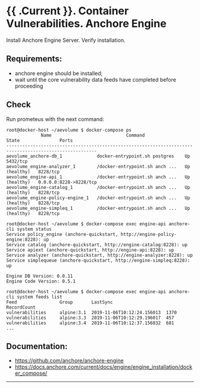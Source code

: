 # {{ .Current }}. Container Vulnerabilities. Anchore Engine

Install Anchore Engine Server. Verify installation.  

## Requirements:
- anchore engine should be installed;
- wait until the core vulnerability data feeds have completed before proceeding 


## Check
Run prometeus with the next command:
```
root@docker-host ~/aevolume $ docker-compose ps
             Name                            Command                  State               Ports         
--------------------------------------------------------------------------------------------------------
aevolume_anchore-db_1             docker-entrypoint.sh postgres    Up             5432/tcp              
aevolume_engine-analyzer_1        /docker-entrypoint.sh anch ...   Up (healthy)   8228/tcp              
aevolume_engine-api_1             /docker-entrypoint.sh anch ...   Up (healthy)   0.0.0.0:8228->8228/tcp
aevolume_engine-catalog_1         /docker-entrypoint.sh anch ...   Up (healthy)   8228/tcp              
aevolume_engine-policy-engine_1   /docker-entrypoint.sh anch ...   Up (healthy)   8228/tcp              
aevolume_engine-simpleq_1         /docker-entrypoint.sh anch ...   Up (healthy)   8228/tcp 

```

```
root@docker-host ~/aevolume $ docker-compose exec engine-api anchore-cli system status
Service policy_engine (anchore-quickstart, http://engine-policy-engine:8228): up
Service catalog (anchore-quickstart, http://engine-catalog:8228): up
Service apiext (anchore-quickstart, http://engine-api:8228): up
Service analyzer (anchore-quickstart, http://engine-analyzer:8228): up
Service simplequeue (anchore-quickstart, http://engine-simpleq:8228): up

Engine DB Version: 0.0.11
Engine Code Version: 0.5.1

```

```
root@docker-host ~/aevolume $ docker-compose exec engine-api anchore-cli system feeds list
Feed				Group		LastSync					RecordCount
vulnerabilities		alpine:3.1	2019-11-06T10:12:24.156013	1370
vulnerabilities		alpine:3.3	2019-11-06T10:12:29.196017	457
vulnerabilities		alpine:3.4	2019-11-06T10:12:37.156832	681
...

```



## Documentation:
- https://github.com/anchore/anchore-engine
- https://docs.anchore.com/current/docs/engine/engine_installation/docker_compose/

---
